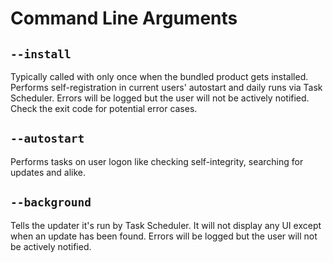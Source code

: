 # Command Line Arguments

## `--install`

Typically called with only once when the bundled product gets installed. Performs self-registration in current users' autostart and daily runs via Task Scheduler. Errors will be logged but the user will not be actively notified. Check the exit code for potential error cases.

## `--autostart`

Performs tasks on user logon like checking self-integrity, searching for updates and alike.

## `--background`

Tells the updater it's run by Task Scheduler. It will not display any UI except when an update has been found. Errors will be logged but the user will not be actively notified.
